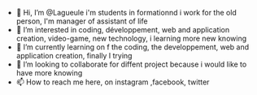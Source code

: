 - 👋 Hi, I’m @Lagueule i'm students in formationnd i work for the old person, I'm manager of assistant of life
- 👀 I’m interested in coding, développement, web and application creation, video-game, new technology, i learning more new knowing
- 🌱 I’m currently learning on f the coding, the developpement, web and application creation, finally I trying 
- 💞️ I’m looking to collaborate for diffent project because i would like to have more knowing
- 📫 How to reach me here, on instagram ,facebook, twitter

<!---
Lagueule/Lagueule is a ✨ special ✨ repository because its `README.md` (this file) appears on your GitHub profile.
You can click the Preview link to take a look at your changes.
--->
